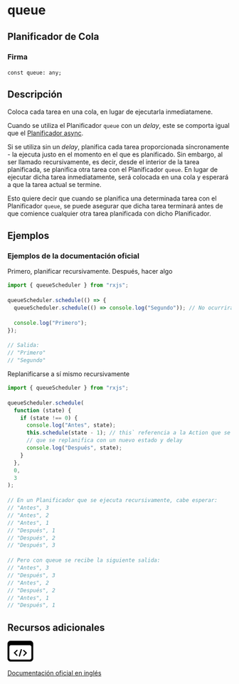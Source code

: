 # queue

<h2 class="subtitle">Planificador de Cola</h2>

### Firma

`const queue: any;`

## Descripción

Coloca cada tarea en una cola, en lugar de ejecutarla inmediatamene.

Cuando se utiliza el Planificador `queue` con un <em>delay</em>, este se comporta igual que el [Planificador async](api/schedulers/async).

Si se utiliza sin un <em>delay</em>, planifica cada tarea proporcionada síncronamente - la ejecuta justo en el momento en el que es planificado. Sin embargo, al ser llamado recursivamente, es decir, desde el interior de la tarea planificada, se planifica otra tarea con el Planificador `queue`. En lugar de ejecutar dicha tarea inmediatamente, será colocada en una cola y esperará a que la tarea actual se termine.

Esto quiere decir que cuando se planifica una determinada tarea con el Planificador `queue`, se puede asegurar que dicha tarea terminará antes de que comience cualquier otra tarea planificada con dicho Planificador.

## Ejemplos

### Ejemplos de la documentación oficial

Primero, planificar recursivamente. Después, hacer algo

```javascript
import { queueScheduler } from "rxjs";

queueScheduler.schedule(() => {
  queueScheduler.schedule(() => console.log("Segundo")); // No ocurrirá ahora, será colocado en una cola

  console.log("Primero");
});

// Salida:
// "Primero"
// "Segundo"
```

Replanificarse a sí mismo recursivamente

```javascript
import { queueScheduler } from "rxjs";

queueScheduler.schedule(
  function (state) {
    if (state !== 0) {
      console.log("Antes", state);
      this.schedule(state - 1); // this` referencia a la Action que se esté ejecutando en el momento,
      // que se replanifica con un nuevo estado y delay
      console.log("Después", state);
    }
  },
  0,
  3
);

// En un Planificador que se ejecuta recursivamente, cabe esperar:
// "Antes", 3
// "Antes", 2
// "Antes", 1
// "Después", 1
// "Después", 2
// "Después", 3

// Pero con queue se recibe la siguiente salida:
// "Antes", 3
// "Después", 3
// "Antes", 2
// "Después", 2
// "Antes", 1
// "Después", 1
```

## Recursos adicionales

<a class="source-icon" target="_blank" href="https://github.com/ReactiveX/rxjs/blob/6.5.5/src/internal/scheduler/queue.ts#L72-L71">
<img src="assets/icons/source-code.png" alt="Source code">
</a>
</div>

<a target="_blank" href="https://rxjs.dev/api/index/const/queueScheduler">Documentación oficial en inglés</a>
